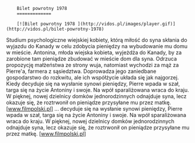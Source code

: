 
        Bilet powrotny 1978 
        =============
        
        [![Bilet powrotny 1978 ](http://vidos.pl/images/player.gif)](http://vidos.pl/bilet-powrotny-1978)
        
        
 Studium psychologiczne wiejskiej kobiety, którą miłość do syna skłania do wyjazdu do Kanady w celu zdobycia pieniędzy na wybudowanie mu domu w mieście. Antonina, młoda wiejska kobieta, wyjeżdża do Kanady, by za zarobione tam pieniądze zbudować w mieście dom dla syna. Odrzuca propozycję małżeństwa ze strony wuja, natomiast wychodzi za mąż za Pierre'a, farmera z sąsiedztwa. Doprowadza jego zaniedbane gospodarstwo do rozkwitu, ale ich współżycie układa się jak najgorzej. Kiedy decyduje się na wysłanie synowi pieniędzy, Pierre wpada w szał, targa się na życie Antoniny i swoje. Na wpół sparaliżowana wraca do kraju. W pięknej, nowej dzielnicy domków jednorodzinnych odnajduje syna, lecz okazuje się, że roztrwonił on pieniądze przysyłane mu przez matkę. [www.filmpolski.pl]  ... decyduje się na wysłanie synowi pieniędzy, Pierre wpada w szał, targa się na życie Antoniny i swoje. Na wpół sparaliżowana wraca do kraju. W pięknej, nowej dzielnicy domków jednorodzinnych odnajduje syna, lecz okazuje się, że roztrwonił on pieniądze przysyłane mu przez matkę. [www.filmpolski.pl]
    